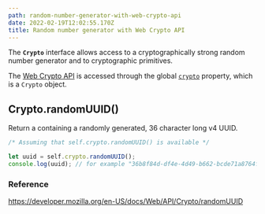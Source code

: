 ```yaml
---
path: random-number-generator-with-web-crypto-api
date: 2022-02-19T12:02:55.170Z
title: Random number generator with Web Crypto API
---
```

The **`Crypto`** interface allows access to a cryptographically strong random number generator and to cryptographic primitives.

The [Web Crypto API](https://developer.mozilla.org/en-US/docs/Web/API/Web_Crypto_API) is accessed through the global [`crypto`](https://developer.mozilla.org/en-US/docs/Web/API/crypto_property "crypto") property, which is a `Crypto` object.

## Crypto.randomUUID()

Return a containing a randomly generated, 36 character long v4 UUID.

```javascript
/* Assuming that self.crypto.randomUUID() is available */

let uuid = self.crypto.randomUUID();
console.log(uuid); // for example "36b8f84d-df4e-4d49-b662-bcde71a8764f"
```

### Reference

https://developer.mozilla.org/en-US/docs/Web/API/Crypto/randomUUID